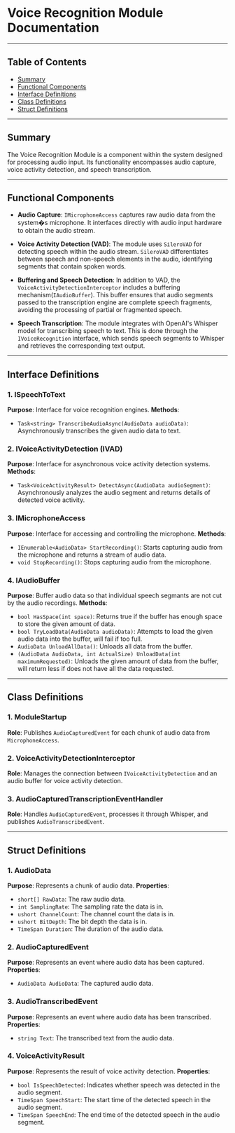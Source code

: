 # Voice Recognition Module Documentation

---

## Table of Contents

- [Summary](#summary)
- [Functional Components](#functional-components)
- [Interface Definitions](#interface-definitions)
- [Class Definitions](#class-definitions)
- [Struct Definitions](#struct-definitions)

---

## Summary

The Voice Recognition Module is a component within the system designed for processing audio input. Its functionality
encompasses audio capture, voice activity detection, and speech transcription.

---

## Functional Components

- **Audio Capture**: `IMicrophoneAccess` captures raw audio data from the system�s microphone. It interfaces directly
  with audio input hardware to obtain the audio stream.

- **Voice Activity Detection (VAD)**: The module uses `SileroVAD` for detecting speech within the audio
  stream. `SileroVAD` differentiates between speech and non-speech elements in the audio, identifying segments that
  contain spoken words.

- **Buffering and Speech Detection**: In addition to VAD, the `VoiceActivityDetectionInterceptor` includes a buffering
  mechanism(`IAudioBuffer`). This buffer ensures that audio segments passed to the transcription engine are complete
  speech fragments, avoiding the processing of partial or fragmented speech.

- **Speech Transcription**: The module integrates with OpenAI's Whisper model for transcribing speech to text. This is
  done through the `IVoiceRecognition` interface, which sends speech segments to Whisper and retrieves the corresponding
  text output.

---

## Interface Definitions

### 1. ISpeechToText

**Purpose**: Interface for voice recognition engines.
**Methods**:

- `Task<string> TranscribeAudioAsync(AudioData audioData)`: Asynchronously transcribes the given audio data to text.

### 2. IVoiceActivityDetection (IVAD)

**Purpose**: Interface for asynchronous voice activity detection systems.
**Methods**:

- `Task<VoiceActivityResult> DetectAsync(AudioData audioSegment)`: Asynchronously analyzes the audio segment and returns
  details of detected voice activity.

### 3. IMicrophoneAccess

**Purpose**: Interface for accessing and controlling the microphone.
**Methods**:

- `IEnumerable<AudioData> StartRecording()`: Starts capturing audio from the microphone and returns a stream of audio
  data.
- `void StopRecording()`: Stops capturing audio from the microphone.

### 4. IAudioBuffer

**Purpose**: Buffer audio data so that individual speech segmants are not cut by the audio recordings.
**Methods**:

- `bool HasSpace(int space)`: Returns true if the buffer has enough space to store the given amount of data.
- `bool TryLoadData(AudioData audioData)`: Attempts to load the given audio data into the buffer, will fail if too full.
- `AudioData UnloadAllData()`: Unloads all data from the buffer.
- `(AudioData AudioData, int ActualSize) UnloadData(int maximumRequested)`: Unloads the given amount of data from the
  buffer, will return less if does not have all the data requested.

---

## Class Definitions

### 1. ModuleStartup

**Role**: Publishes `AudioCapturedEvent` for each chunk of audio data from `MicrophoneAccess`.

### 2. VoiceActivityDetectionInterceptor

**Role**: Manages the connection between `IVoiceActivityDetection` and an audio buffer for voice activity detection.

### 3. AudioCapturedTranscriptionEventHandler

**Role**: Handles `AudioCapturedEvent`, processes it through Whisper, and publishes `AudioTranscribedEvent`.

---

## Struct Definitions

### 1. AudioData

**Purpose**: Represents a chunk of audio data.
**Properties**:

- `short[] RawData`: The raw audio data.
- `int SamplingRate`: The sampling rate the data is in.
- `ushort ChannelCount`: The channel count the data is in.
- `ushort BitDepth`: The bit depth the data is in.
- `TimeSpan Duration`: The duration of the audio data.

### 2. AudioCapturedEvent

**Purpose**: Represents an event where audio data has been captured.
**Properties**:

- `AudioData AudioData`: The captured audio data.

### 3. AudioTranscribedEvent

**Purpose**: Represents an event where audio data has been transcribed.
**Properties**:

- `string Text`: The transcribed text from the audio data.

### 4. VoiceActivityResult

**Purpose**: Represents the result of voice activity detection.
**Properties**:

- `bool IsSpeechDetected`: Indicates whether speech was detected in the audio segment.
- `TimeSpan SpeechStart`: The start time of the detected speech in the audio segment.
- `TimeSpan SpeechEnd`: The end time of the detected speech in the audio segment.
